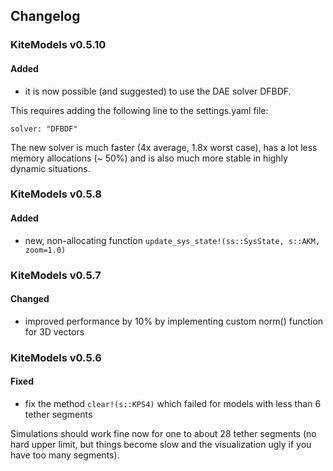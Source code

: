 ## Changelog

### KiteModels v0.5.10

#### Added

-    it is now possible (and suggested) to use the DAE solver DFBDF.

This requires adding the following line to the settings.yaml file: 

    solver: "DFBDF"

The new solver is much faster (4x average, 1.8x worst case), has a lot less memory allocations (~ 50%) and is also much more stable in highly dynamic situations.

### KiteModels v0.5.8

#### Added
- new, non-allocating function `update_sys_state!(ss::SysState, s::AKM, zoom=1.0)`

### KiteModels v0.5.7

#### Changed
- improved performance by 10% by implementing custom norm() function for 3D vectors

### KiteModels v0.5.6

#### Fixed
- fix the method `clear!(s::KPS4)` which failed for models with less than 6 tether segments

Simulations should work fine now for one to about 28 tether segments (no hard upper limit, but things become slow and the visualization ugly if you have too many segments).
